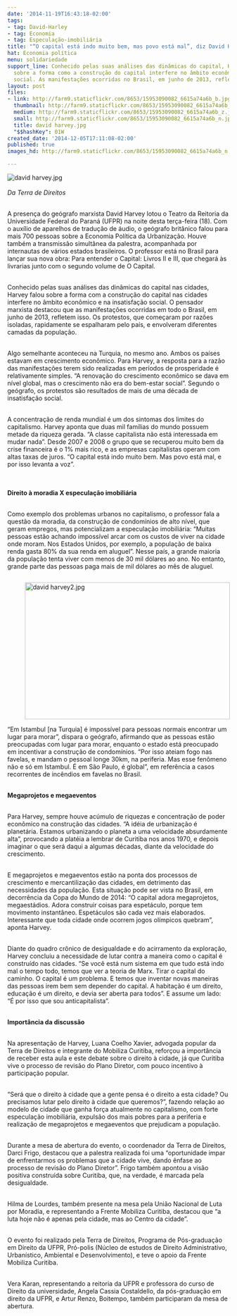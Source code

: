 ```yaml
---
date: '2014-11-19T16:43:18-02:00'
tags:
- tag: David-Harley
- tag: Economia
- tag: Especulação-imobiliária
title: "“O capital está indo muito bem, mas povo está mal”, diz David Harvey"
hat: Economia política
menu: solidariedade
support_line: Conhecido pelas suas análises das dinâmicas do capital, Harvey falou
  sobre a forma como a construção do capital interfere no âmbito econômico e na insatisfação
  social. As manifestações ocorridas no Brasil, em junho de 2013, refletem isso.
layout: post
files:
- link: http://farm9.staticflickr.com/8653/15953090082_6615a74a6b_b.jpg
  thumbnail: http://farm9.staticflickr.com/8653/15953090082_6615a74a6b_t.jpg
  medium: http://farm9.staticflickr.com/8653/15953090082_6615a74a6b_z.jpg
  small: http://farm9.staticflickr.com/8653/15953090082_6615a74a6b_n.jpg
  title: david harvey.jpg
  "$$hashKey": 01W
created_date: '2014-12-05T17:11:08-02:00'
published: true
images_hd: http://farm9.staticflickr.com/8653/15953090082_6615a74a6b_n.jpg

---
```

<p><img alt="david harvey.jpg" src="http://farm9.staticflickr.com/8653/15953090082_6615a74a6b_b.jpg" /><br />
<br />
<em>Da Terra de Direitos</em></p>

<p><br />
A presen&ccedil;a do ge&oacute;grafo marxista David Harvey lotou o Teatro da Reitoria da Universidade Federal do Paran&aacute; (UFPR) na noite desta ter&ccedil;a-feira (18). Com o aux&iacute;lio de aparelhos de tradu&ccedil;&atilde;o de &aacute;udio, o ge&oacute;grafo brit&acirc;nico falou para mais 700 pessoas sobre a Economia Pol&iacute;tica da Urbaniza&ccedil;&atilde;o. Houve tamb&eacute;m a transmiss&atilde;o simult&acirc;nea da palestra, acompanhada por internautas de v&aacute;rios estados brasileiros. O professor est&aacute; no Brasil para lan&ccedil;ar sua nova obra: Para entender o Capital: Livros II e III, que chegar&aacute; &agrave;s livrarias junto com o segundo volume de O Capital.</p>

<p><br />
Conhecido pelas suas an&aacute;lises das din&acirc;micas do capital nas cidades, Harvey falou sobre a forma com a constru&ccedil;&atilde;o do capital nas cidades interfere no &acirc;mbito econ&ocirc;mico e na insatisfa&ccedil;&atilde;o social. O pensador marxista destacou que as manifesta&ccedil;&otilde;es ocorridas em todo o Brasil, em junho de 2013, refletem isso. Os protestos, que come&ccedil;aram por raz&otilde;es isoladas, rapidamente se espalharam pelo pa&iacute;s, e envolveram diferentes camadas da popula&ccedil;&atilde;o.</p>

<p><br />
Algo semelhante aconteceu na Turquia, no mesmo ano. Ambos os pa&iacute;ses estavam em crescimento econ&ocirc;mico. Para Harvey, a resposta para a raz&atilde;o das manifesta&ccedil;&otilde;es terem sido realizadas em per&iacute;odos de prosperidade &eacute; relativamente simples. &ldquo;A renova&ccedil;&atilde;o do crescimento econ&ocirc;mico se dava em n&iacute;vel global, mas o crescimento n&atilde;o era do bem-estar social&rdquo;. Segundo o ge&oacute;grafo, os protestos s&atilde;o resultados de mais de uma d&eacute;cada de insatisfa&ccedil;&atilde;o social.</p>

<p><br />
A concentra&ccedil;&atilde;o de renda mundial &eacute; um dos sintomas dos limites do capitalismo. Harvey aponta que duas mil fam&iacute;lias do mundo possuem metade da riqueza gerada. &ldquo;A classe capitalista n&atilde;o est&aacute; interessada em mudar nada&rdquo;. Desde 2007 e 2008 o grupo que se recuperou muito bem da crise financeira &eacute; o 1% mais rico, e as empresas capitalistas operam com altas taxas de juros. &ldquo;O capital est&aacute; indo muito bem. Mas povo est&aacute; mal, e por isso levanta a voz&rdquo;.<br />
&nbsp;</p>

<p><br />
<strong>Direito &agrave; moradia X especula&ccedil;&atilde;o imobili&aacute;ria</strong></p>

<p><br />
Como exemplo dos problemas urbanos no capitalismo, o professor fala a quest&atilde;o da moradia, da constru&ccedil;&atilde;o de condom&iacute;nios de alto n&iacute;vel, que geram empregos, mas potencializam a especula&ccedil;&atilde;o imobili&aacute;ria: &ldquo;Muitas pessoas est&atilde;o achando imposs&iacute;vel arcar com os custos de viver na cidade onde moram. Nos Estados Unidos, por exemplo, a popula&ccedil;&atilde;o de baixa renda gasta 80% da sua renda em aluguel&rdquo;. Nesse pa&iacute;s, a grande maioria da popula&ccedil;&atilde;o tenta viver com menos de 30 mil d&oacute;lares ao ano. No entanto, grande parte das pessoas paga mais de mil d&oacute;lares ao m&ecirc;s de aluguel.</p>

<figure class="image" style="float:left"><img alt="david harvey2.jpg" height="311" src="http://farm8.staticflickr.com/7558/15953663885_3a2155eed5_b.jpg" width="466" />
<figcaption></figcaption>
</figure>

<p><br />
&ldquo;Em Istambul [na Turquia] &eacute; imposs&iacute;vel para pessoas normais encontrar um lugar para morar&rdquo;, dispara o ge&oacute;grafo, afirmando que as pessoas est&atilde;o preocupadas com lugar para morar, enquanto o estado est&aacute; preocupado em incentivar a constru&ccedil;&atilde;o de condom&iacute;nios. &ldquo;Por isso ateiam fogo nas favelas, e mandam o pessoal longe 30km, na periferia. Mas esse fen&ocirc;meno n&atilde;o e s&oacute; em Istambul. &Eacute; em S&atilde;o Paulo, &eacute; global&rdquo;, em refer&ecirc;ncia a casos recorrentes de inc&ecirc;ndios em favelas no Brasil.</p>

<p><br />
<strong>Megaprojetos e megaeventos</strong></p>

<p><br />
Para Harvey, sempre houve ac&uacute;mulo de riquezas e concentra&ccedil;&atilde;o de poder econ&ocirc;mico na constru&ccedil;&atilde;o das cidades. &ldquo;A id&eacute;ia de urbaniza&ccedil;&atilde;o &eacute; planet&aacute;ria. Estamos urbanizando o planeta a uma velocidade absurdamente alta&rdquo;, provocando a plat&eacute;ia a lembrar de Curitiba nos anos 1970, e depois imaginar o que ser&aacute; daqui a algumas d&eacute;cadas, diante da velocidade do crescimento.</p>

<p><br />
E megaprojetos e megaeventos est&atilde;o na ponta dos processos de crescimento e mercantiliza&ccedil;&atilde;o das cidades, em detrimento das necessidades da popula&ccedil;&atilde;o. Esta situa&ccedil;&atilde;o pode ser vista no Brasil, em decorr&ecirc;ncia da Copa do Mundo de 2014: &ldquo;O capital adora megaprojetos, megaest&aacute;dios. Adora construir coisas para espet&aacute;culo, porque tem movimento instant&acirc;neo. Espet&aacute;culos s&atilde;o cada vez mais elaborados. Interessante que toda cidade onde ocorrem jogos ol&iacute;mpicos quebram&rdquo;, aponta Harvey.</p>

<p><br />
Diante do quadro cr&ocirc;nico de desigualdade e do acirramento da explora&ccedil;&atilde;o, Harvey concluiu a necessidade de lutar contra a maneira como o capital &eacute; constru&iacute;do nas cidades. &ldquo;Se voc&ecirc; est&aacute; num sistema em que tudo est&aacute; indo mal o tempo todo, temos que ver a teoria de Marx. Tirar o capital do caminho. O capital &eacute; um problema. E temos que inventar novas maneiras das pessoas irem bem sem depender do capital. A habita&ccedil;&atilde;o &eacute; um direito, educa&ccedil;&atilde;o &eacute; um direito, e devia ser aberta para todos&rdquo;. E assume um lado: &ldquo;&Eacute; por isso que sou anticapitalista&rdquo;.</p>

<p><br />
<strong>Import&acirc;ncia da discuss&atilde;o</strong></p>

<p><br />
Na apresenta&ccedil;&atilde;o de Harvey, Luana Coelho Xavier, advogada popular da Terra de Direitos e integrante do Mobiliza Curitiba, refor&ccedil;ou a import&acirc;ncia de receber esta aula e este debate sobre o direito &agrave; cidade, j&aacute; que Curitiba vive o processo de revis&atilde;o do Plano Diretor, com pouco incentivo &agrave; participa&ccedil;&atilde;o popular.</p>

<p><br />
&ldquo;Ser&aacute; que o direito &agrave; cidade que a gente pensa &eacute; o direito a esta cidade? Ou precisamos lutar pelo direito &agrave; cidade que queremos?&rdquo;, fazendo rela&ccedil;&atilde;o ao modelo de cidade que ganha for&ccedil;a atualmente no capitalismo, com forte especula&ccedil;&atilde;o imobili&aacute;ria, expuls&atilde;o dos mais pobres para a periferia e realiza&ccedil;&atilde;o de megaprojetos e megaeventos que prejudicam a popula&ccedil;&atilde;o.</p>

<p><br />
Durante a mesa de abertura do evento, o coordenador da Terra de Direitos, Darci Frigo, destacou que a palestra realizada foi uma &ldquo;oportunidade impar de enfrentarmos os problemas que a cidade vive, dando &ecirc;nfase ao processo de revis&atilde;o do Plano Diretor&rdquo;. Frigo tamb&eacute;m apontou a vis&atilde;o positiva constru&iacute;da sobre Curitiba, que, na verdade, &eacute; marcada pela desigualdade.</p>

<p><br />
Hilma de Lourdes, tamb&eacute;m presente na mesa pela Uni&atilde;o Nacional de Luta por Moradia, e representando a Frente Mobiliza Curitiba, destacou que &ldquo;a luta hoje n&atilde;o &eacute; apenas pela cidade, mas ao Centro da cidade&rdquo;.</p>

<p><br />
O evento foi realizado pela Terra de Direitos, Programa de P&oacute;s-gradua&ccedil;&atilde;o em Direito da UFPR, Pr&oacute;-polis (N&uacute;cleo de estudos de Direito Administrativo, Urban&iacute;stico, Ambiental e Desenvolvimento), e teve o apoio da Frente Mobiliza Curitiba.</p>

<p><br />
Vera Karan, representando a reitoria da UFPR e professora do curso de Direito da universidade, Angela Cassia Costaldello, da p&oacute;s-gradua&ccedil;&atilde;o em direito da UFPR, e Artur Renzo, Boitempo, tamb&eacute;m participaram da mesa de abertura.</p>

